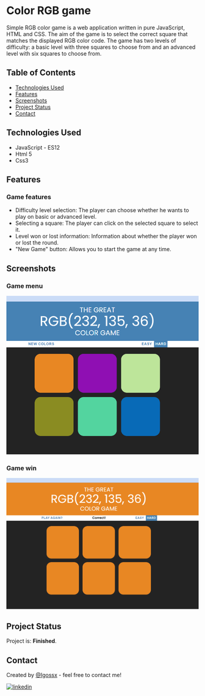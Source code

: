 # Color RGB game

Simple RGB color game is a web application written in pure JavaScript, HTML and CSS. The aim of the game is to select the correct square that matches the displayed RGB color code. The game has two levels of difficulty: a basic level with three squares to choose from and an advanced level with six squares to choose from.

## Table of Contents
* [Technologies Used](#technologies-used)
* [Features](#features)
* [Screenshots](#screenshots)
* [Project Status](#project-status)
* [Contact](#contact)

## Technologies Used
- JavaScript - ES12
- Html 5
- Css3

## Features

### Game features
- Difficulty level selection: The player can choose whether he wants to play on basic or advanced level.
- Selecting a square: The player can click on the selected square to select it.
- Level won or lost information: Information about whether the player won or lost the round.
- "New Game" button: Allows you to start the game at any time.

## Screenshots

### Game menu
![Game Menu](images/GameMenu.png)

### Game win
![GameWin](images/GameWin.png)

## Project Status
Project is: **Finished**.

## Contact
Created by [@Igossx](https://www.github.com/igossx) - feel free to contact me!

[![linkedin](https://img.shields.io/badge/linkedin-0A66C2?style=for-the-badge&logo=linkedin&logoColor=white)](https://www.linkedin.com/in/igor-tarasinski) 
